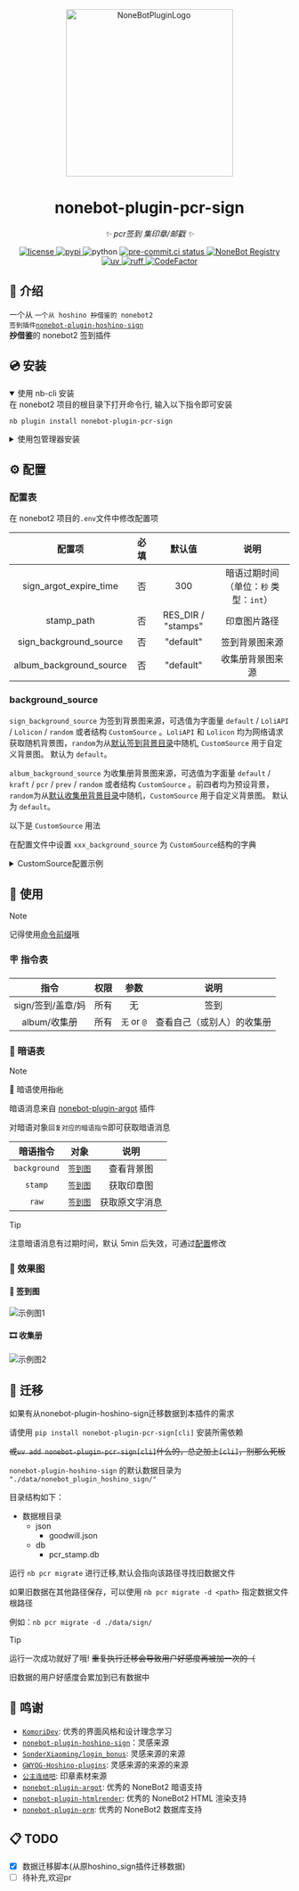 <!-- markdownlint-disable MD033 MD036 MD041 MD046 -->
<div align="center">
  <a href="https://v2.nonebot.dev/store"><img src="./docs/NoneBotPlugin.svg" width="300"  alt="NoneBotPluginLogo"></a>
  <br>
</div>

<div align="center">

# nonebot-plugin-pcr-sign

_✨ pcr签到 集印章/邮戳 ✨_

<a href="./LICENSE">
    <img src="https://img.shields.io/github/license/FrostN0v0/nonebot-plugin-pcr-sign.svg" alt="license">
</a>
<a href="https://pypi.python.org/pypi/nonebot-plugin-pcr-sign">
    <img src="https://img.shields.io/pypi/v/nonebot-plugin-pcr-sign.svg" alt="pypi">
</a>
<img src="https://img.shields.io/badge/python-3.10+-blue.svg" alt="python">
<a href="https://results.pre-commit.ci/latest/github/FrostN0v0/nonebot-plugin-pcr-sign/master">
    <img src="https://results.pre-commit.ci/badge/github/FrostN0v0/nonebot-plugin-pcr-sign/master.svg" alt="pre-commit.ci status">
</a>
<a href="https://registry.nonebot.dev/plugin/nonebot-plugin-pcr-sign:nonebot_plugin_pcr_sign">
  <img src="https://img.shields.io/endpoint?url=https%3A%2F%2Fnbbdg.lgc2333.top%2Fplugin%2Fnonebot-plugin-pcr-sign" alt="NoneBot Registry" />
</a>
<a href="https://github.com/astral-sh/uv">
    <img src="https://img.shields.io/endpoint?url=https://raw.githubusercontent.com/astral-sh/uv/main/assets/badge/v0.json" alt="uv">
</a>
<a href="https://github.com/astral-sh/ruff">
<img src="https://img.shields.io/endpoint?url=https://raw.githubusercontent.com/charliermarsh/ruff/main/assets/badge/v2.json" alt="ruff">
</a>
<a href="https://www.codefactor.io/repository/github/frostn0v0/nonebot-plugin-pcr-sign"><img src="https://www.codefactor.io/repository/github/frostn0v0/nonebot-plugin-pcr-sign/badge" alt="CodeFactor" />
</a>

</div>

## 📖 介绍

一个从
<code>一个从 hoshino <del>抄</del>借鉴的 nonebot2 签到插件<a href="https://github.com/zhulinyv/nonebot_plugin_hoshino_sign">nonebot-plugin-hoshino-sign</a>
</code>**~~抄~~借鉴**的 nonebot2 签到插件

## 💿 安装

<details open>
<summary>使用 nb-cli 安装</summary>
在 nonebot2 项目的根目录下打开命令行, 输入以下指令即可安装

    nb plugin install nonebot-plugin-pcr-sign

</details>

<details>
<summary>使用包管理器安装</summary>
在 nonebot2 项目的插件目录下, 打开命令行, 根据你使用的包管理器, 输入相应的安装命令

<details>
<summary>pip</summary>

    pip install nonebot-plugin-pcr-sign
</details>
<details>
<summary>pdm</summary>

    pdm add nonebot-plugin-pcr-sign
</details>
<details>
<summary>poetry</summary>

    poetry add nonebot-plugin-pcr-sign
</details>
<details>
<summary>conda</summary>

    conda install nonebot-plugin-pcr-sign
</details>

打开 nonebot2 项目根目录下的 `pyproject.toml` 文件, 在 `[tool.nonebot]` 部分追加写入

    plugins = ["nonebot_plugin_pcr_sign"]

</details>

## ⚙️ 配置

### 配置表

在 nonebot2 项目的`.env`文件中修改配置项

| 配置项 | 必填 | 默认值 | 说明 |
|:-----:|:----:|:----:|:----:|
| sign_argot_expire_time | 否 | 300 | 暗语过期时间（单位：`秒` 类型：`int`） |
| stamp_path | 否 | RES_DIR / "stamps" | 印章图片路径 |
| sign_background_source | 否 | "default" | 签到背景图来源 |
| album_background_source | 否 | "default" | 收集册背景图来源 |

### background_source

`sign_background_source` 为签到背景图来源，可选值为字面量 `default` / `LoliAPI` / `Lolicon` / `random` 或者结构 `CustomSource` 。`LoliAPI` 和  `Lolicon` 均为网络请求获取随机背景图，`random`为从[默认签到背景目录](/nonebot_plugin_pcr_sign/resources/images/sign_background/)中随机, `CustomSource` 用于自定义背景图。 默认为 `default`。

`album_background_source` 为收集册背景图来源，可选值为字面量 `default` / `kraft` / `pcr` / `prev` / `random` 或者结构 `CustomSource` 。前四者均为预设背景，`random`为从[默认收集册背景目录](/nonebot_plugin_pcr_sign/resources/images/album_background/)中随机，`CustomSource` 用于自定义背景图。 默认为 `default`。

以下是 `CustomSource` 用法

在配置文件中设置 `xxx_background_source` 为 `CustomSource`结构的字典

<details>
  <summary>CustomSource配置示例</summary>

- 网络链接

  - `uri` 可为网络图片 API，只要返回的是图片即可
  - `uri` 也可以为 base64 编码的图片，如 `data:image/png;base64,xxxxxx` ~~（一般也没人这么干）~~

```env
sign_background_source = '{"uri": "https://example.com/image.jpg"}'
```

- 本地图片

> [!TIP]
>
> - `uri` 也可以为本地图片路径，如 `imgs/image.jpg`、`/path/to/image.jpg`
> - 如果本地图片路径是相对路径，会使用 [`nonebot-plugin-localstore`](https://github.com/nonebot/plugin-localstore) 指定的 data 目录作为根目录
> - 如果本地图片路径是目录，会随机选择目录下的一张图片作为背景图

```env
sign_background_source = '{"uri": "/imgs/image.jpg"}'
```

</details>

## 🎉 使用

> [!NOTE]
> 记得使用[命令前缀](https://nonebot.dev/docs/appendices/config#command-start-%E5%92%8C-command-separator)哦

### 🪧 指令表

| 指令 | 权限 | 参数 | 说明 |
|:-----:|:----:|:----:|:----:|
| sign/签到/盖章/妈 | 所有 | 无 | 签到 |
| album/收集册 | 所有 | `无` or `@` | 查看自己（或别人）的收集册 |

### 🫣 暗语表

> [!NOTE]
> 🧭 暗语使用~~指北~~
>
> 暗语消息来自 [nonebot-plugin-argot](https://github.com/KomoriDev/nonebot-plugin-argot) 插件
>
> 对暗语对象`回复对应的暗语指令`即可获取暗语消息

| 暗语指令 | 对象 | 说明 |
|:-----:|:----:|:----:|
| `background` | [`签到图`](#-签到图) | 查看背景图 |
| `stamp` | [`签到图`](#-签到图) | 获取印章图 |
| `raw` | [`签到图`](#-签到图) | 获取原文字消息 |

> [!TIP]
> 注意暗语消息有过期时间，默认 5min 后失效，可通过[配置](#配置表)修改

### 📸 效果图

#### 🐾 签到图

![示例图1](docs/example-1.png)

#### 🎞️ 收集册

![示例图2](docs/example-2.png)

## 🚚 迁移

如果有从nonebot-plugin-hoshino-sign迁移数据到本插件的需求

请使用 `pip install nonebot-plugin-pcr-sign[cli]` 安装所需依赖

~~或`uv add nonebot-plugin-pcr-sign[cli]`什么的，总之加上`[cli]`，别那么死板~~

`nonebot-plugin-hoshino-sign` 的默认数据目录为 `"./data/nonebot_plugin_hoshino_sign/"`

目录结构如下：

- 数据根目录
  - json
    - goodwill.json
  - db
    - pcr_stamp.db

运行 `nb pcr migrate` 进行迁移,默认会指向该路径寻找旧数据文件

如果旧数据在其他路径保存，可以使用 `nb pcr migrate -d <path>` 指定数据文件根路径

例如：`nb pcr migrate -d ./data/sign/`

> [!TIP]
> 运行一次成功就好了哦! ~~重复执行迁移会导致用户好感度再被加一次的（~~
>
> 旧数据的用户好感度会累加到已有数据中

## 💖 鸣谢

- [`KomoriDev`](https://github.com/KomoriDev): 优秀的界面风格和设计理念学习
- [`nonebot-plugin-hoshino-sign`](https://github.com/zhulinyv/nonebot_plugin_hoshino_sign)：灵感来源
- [`SonderXiaoming/login_bonus`](https://github.com/SonderXiaoming/login_bonus): 灵感来源的来源
- [`GWYOG-Hoshino-plugins`](https://github.com/GWYOG/GWYOG-Hoshino-plugins#8-%E6%88%B3%E6%9C%BA%E5%99%A8%E4%BA%BA%E9%9B%86%E5%8D%A1%E5%B0%8F%E6%B8%B8%E6%88%8Fpokemanpcr): 灵感来源的来源的来源
- [`公主连结吧`](https://tieba.baidu.com/p/6769790810): 印章素材来源
- [`nonebot-plugin-argot`](https://github.com/KomoriDev/nonebot-plugin-argot): 优秀的 NoneBot2 暗语支持
- [`nonebot-plugin-htmlrender`](https://github.com/kexue-z/nonebot-plugin-htmlrender): 优秀的 NoneBot2 HTML 渲染支持
- [`nonebot-plugin-orm`](https://github.com/nonebot/plugin-orm): 优秀的 NoneBot2 数据库支持

## 📋 TODO

- [x] 数据迁移脚本(从原hoshino_sign插件迁移数据)
- [ ] 待补充,欢迎pr
